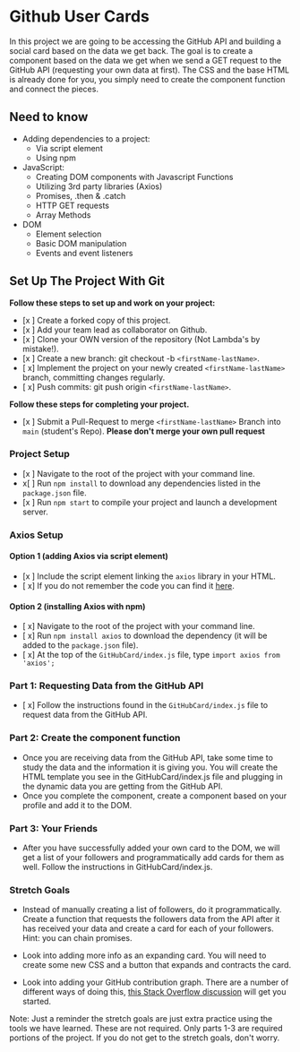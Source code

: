 # Github User Cards

In this project we are going to be accessing the GitHub API and building a social card based on the data we get back. The goal is to create a component based on the data we get when we send a GET request to the GitHub API (requesting your own data at first). The CSS and the base HTML is already done for you, you simply need to create the component function and connect the pieces.

## Need to know

* Adding dependencies to a project:
  * Via script element
  * Using npm
* JavaScript:
  * Creating DOM components with Javascript Functions
  * Utilizing 3rd party libraries (Axios)
  * Promises, .then & .catch
  * HTTP GET requests
  * Array Methods
* DOM
  * Element selection
  * Basic DOM manipulation
  * Events and event listeners

## Set Up The Project With Git

**Follow these steps to set up and work on your project:**

* [x ] Create a forked copy of this project.
* [x ] Add your team lead as collaborator on Github.
* [x ] Clone your OWN version of the repository (Not Lambda's by mistake!).
* [x ] Create a new branch: git checkout -b `<firstName-lastName>`.
* [ x] Implement the project on your newly created `<firstName-lastName>` branch, committing changes regularly.
* [ x] Push commits: git push origin `<firstName-lastName>`.

**Follow these steps for completing your project.**

* [x ] Submit a Pull-Request to merge `<firstName-lastName>` Branch into `main` (student's  Repo). **Please don't merge your own pull request**

### Project Setup

* [x ] Navigate to the root of the project with your command line.
* x[ ] Run `npm install` to download any dependencies listed in the `package.json` file.
* [x ] Run `npm start` to compile your project and launch a development server.

### Axios Setup

#### Option 1 (adding Axios via script element)

* [x ] Include the script element linking the `axios` library in your HTML.
* [ x] If you do not remember the code you can find it [here](https://github.com/axios/axios).

#### Option 2 (installing Axios with npm)

* [ x] Navigate to the root of the project with your command line.
* [ x] Run `npm install axios` to download the dependency (it will be added to the `package.json` file).
* [ x] At the top of the `GitHubCard/index.js` file, type `import axios from 'axios';`

### Part 1: Requesting Data from the GitHub API

* [ x] Follow the instructions found in the `GitHubCard/index.js` file to request data from the GitHub API.

### Part 2: Create the component function

* Once you are receiving data from the GitHub API, take some time to study the data and the information it is giving you. You will create the HTML template you see in the GitHubCard/index.js file and plugging in the dynamic data you are getting from the GitHub API.
* Once you complete the component, create a component based on your profile and add it to the DOM.

### Part 3: Your Friends

* After you have successfully added your own card to the DOM, we will get a list of your followers and programmatically add cards for them as well. Follow the instructions in GitHubCard/index.js.

### Stretch Goals

* Instead of manually creating a list of followers, do it programmatically. Create a function that requests the followers data from the API after it has received your data and create a card for each of your followers. Hint: you can chain promises.

* Look into adding more info as an expanding card. You will need to create some new CSS and a button that expands and contracts the card. 

* Look into adding your GitHub contribution graph. There are a number of different ways of doing this, [this Stack Overflow discussion](https://stackoverflow.com/questions/34516592/embed-github-contributions-graph-in-website) will get you started.

Note: Just a reminder the stretch goals are just extra practice using the tools we have learned. These are not required. Only parts 1-3 are required portions of the project. If you do not get to the stretch goals, don't worry.
